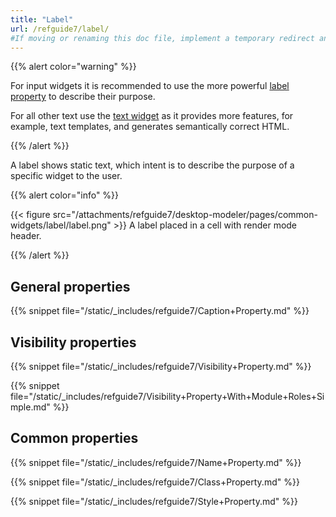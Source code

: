 ```yaml
---
title: "Label"
url: /refguide7/label/
#If moving or renaming this doc file, implement a temporary redirect and let the respective team know they should update the URL in the product. See Mapping to Products for more details.
---
```



{{% alert color="warning" %}}

For input widgets it is recommended to use the more powerful [label property](/refguide7/text-box/) to describe their purpose.

For all other text use the [text widget](/refguide7/text/) as it provides more features, for example, text templates, and generates semantically correct HTML.

{{% /alert %}}

A label shows static text, which intent is to describe the purpose of a specific widget to the user.

{{% alert color="info" %}}

{{< figure src="/attachments/refguide7/desktop-modeler/pages/common-widgets/label/label.png" >}}
A label placed in a cell with render mode header.

{{% /alert %}}

## General properties

{{% snippet file="/static/_includes/refguide7/Caption+Property.md" %}}

## Visibility properties

{{% snippet file="/static/_includes/refguide7/Visibility+Property.md" %}}

{{% snippet file="/static/_includes/refguide7/Visibility+Property+With+Module+Roles+Simple.md" %}}

## Common properties

{{% snippet file="/static/_includes/refguide7/Name+Property.md" %}}

{{% snippet file="/static/_includes/refguide7/Class+Property.md" %}}

{{% snippet file="/static/_includes/refguide7/Style+Property.md" %}}
